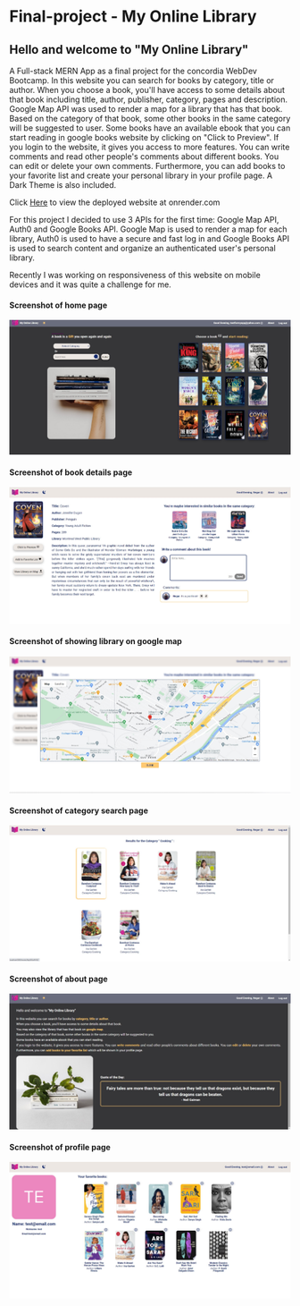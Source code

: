 # Final-project - My Online Library
## Hello and welcome to "My Online Library"

A Full-stack MERN App as a final project for the concordia WebDev Bootcamp. 
In this website you can search for books by category, title or author.
When you choose a book, you'll have access to some details about that book including title, author, publisher, category, pages and description.
Google Map API was used to render a map for a library that has that book.
Based on the category of that book, some other books in the same category will be suggested to user.
Some books have an available ebook that you can start reading in google books website by clicking on "Click to Preview".
If you login to the website, it gives you access to more features. You can write comments and read other people's 
comments about different books. You can edit or delete your own comments. Furthermore, you can add books to your favorite
list and create your personal library in your profile page.
A Dark Theme is also included.


Click [Here](https://my-online-library.onrender.com/) to view the deployed website at onrender.com


For this project I decided to use 3 APIs for the first time: Google Map API, Auth0 and Google Books API. Google Map is used to render a map for each library, Auth0 is used to have a secure and fast log in and Google Books API is used to search content and organize an authenticated user's personal library.

Recently I was working on responsiveness of this website on mobile devices and it was quite a challenge for me.


#### Screenshot of home page
![Screenshot of home page!](./client/public/images/1homepage[3].jpg "Home page")

#### Screenshot of book details page
![Screenshot of book detail page!](./client/public/images/2bookdetailpage.jpg "Book detail page")


#### Screenshot of showing library on google map
![showing library on google map](./client/public/images/3map.jpg "showing library on google map")


#### Screenshot of category search page
![Screenshot of category search page!](./client/public/images/4categorySearch.jpg "category search page")


#### Screenshot of about page
![Screenshot of about page!](./client/public/images/5aboutPage.jpg "about page")


#### Screenshot of profile page
![Screenshot of profile page!](./client/public/images/6ProfilePage.jpg "profile page")

